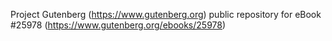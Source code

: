 Project Gutenberg (https://www.gutenberg.org) public repository for eBook #25978 (https://www.gutenberg.org/ebooks/25978)
